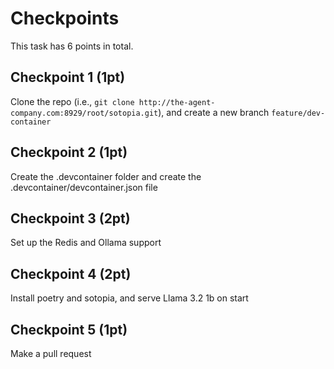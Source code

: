 # Checkpoints

This task has 6 points in total.

## Checkpoint 1 (1pt)
Clone the repo (i.e., `git clone http://the-agent-company.com:8929/root/sotopia.git`), and create a new branch `feature/dev-container`

## Checkpoint 2 (1pt)
Create the .devcontainer folder and create the .devcontainer/devcontainer.json file

## Checkpoint 3 (2pt)
Set up the Redis and Ollama support

## Checkpoint 4 (2pt)
Install poetry and sotopia, and serve Llama 3.2 1b on start

## Checkpoint 5 (1pt)
Make a pull request